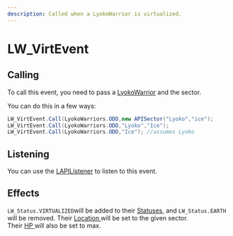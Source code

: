 ```yaml
---
description: Called when a LyokoWarrior is virtualized.
---
```


# LW\_VirtEvent

## Calling&#x20;

To call this event, you need to pass a [LyokoWarrior](../../virtualentities/lyokowarrior/) and the sector.

You can do this in a few ways:

```csharp
LW_VirtEvent.Call(LyokoWarriors.ODD,new APISector("Lyoko","ice");
LW_VirtEvent.Call(LyokoWarriors.ODD,"Lyoko","Ice");
LW_VirtEvent.Call(LyokoWarriors.ODD,"Ice"); //assumes Lyoko
```

## Listening

You can use the [LAPIListener](../lapilistener.md) to listen to this event.

## Effects

`LW_Status.VIRTUALIZED`will be added to their [Statuses](../../virtualentities/lyokowarrior/lw\_status.md), and `LW_Status.EARTH` will be removed. Their [Location ](../../virtualentities/lyokowarrior/lyokowarrior.md#location)will be set to the given sector.\
Their [HP ](../../virtualentities/lyokowarrior/lyokowarrior.md#hp)will also be set to max.
